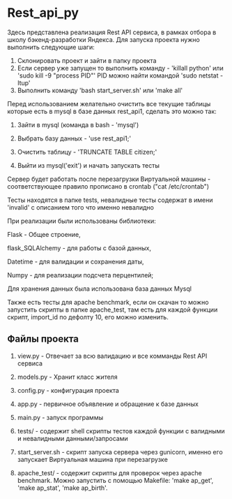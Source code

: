 # Rest_api_py
Здесь представлена реализация Rest API сервиса, в рамках отбора в школу бэкенд-разработки Яндекса.
Для запуска проекта нужно выполнить следующие шаги:
  1) Склонировать проект и зайти в папку проекта
  2) Если сервер уже запущен то выполнить команду - 'killall python' 
  или 'sudo kill -9 "process PID"' PID можно найти командой 'sudo netstat -ltup'
  3) Выполнить команду 'bash start_server.sh' или 'make all'


Перед использованием желательно очистить все текущие таблицы которые есть в mysql в базе данных rest_api1, сделать это можно так:
  
  1) Зайти в mysql (команда в bash - 'mysql')
  
  2) Выбрать базу данных - 'use rest_api1;'
  
  3) Очистить таблицу - 'TRUNCATE TABLE citizen;'
  
  4) Выйти из mysql('exit') и начать запускать тесты

Сервер будет работать после перезагрузки Виртуальной машины - соответствующее правило прописано в crontab ("cat /etc/crontab")

Тесты находятся в папке tests, невалидные тесты содержат в имени 'invalid' с описанием того что именно невалидно


При реализации были использованы библиотеки:

Flask - Общее строение, 

flask_SQLAlchemy - для работы с базой данных, 

Datetime - для валидации и сохранения даты, 

Numpy - для реализации подсчета перцентилей;

Для хранения данных была использована база данных Mysql

Также есть тесты для apache benchmark, если он скачан то можно запустить скрипты в папке apache_test, там есть для каждой функции скрипт, import_id по дефолту 10, его можно изменить.

## Файлы проекта
  1) view.py - Отвечает за всю валидацию и все комманды Rest API сервиса
  
  2) models.py - Хранит класс жителя
  
  3) config.py - конфигурация проекта
  
  4) app.py - первичное объявление и обращение к базе данных
  
  5) main.py - запуск программы
  
  6) tests/ - содержит shell скрипты тестов каждой функции с валидными и невалидными данными/запросами
  
  7) start_server.sh - скрипт запуска сервера через gunicorn, именно его запускает Виртуальная машина при перезагрузке
  
  8) apache_test/ - содержит скрипты для проверок через apache benchmark. Можно запустить с помощью Makefile: 'make ap_get', 'make ap_stat', 'make ap_birth'.
